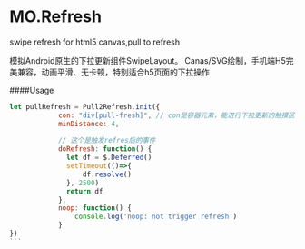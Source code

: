 # MO.Refresh
swipe refresh for html5 canvas,pull to refresh

模拟Android原生的下拉更新组件SwipeLayout。
Canas/SVG绘制，手机端H5完美兼容，动画平滑、无卡顿，特别适合h5页面的下拉操作




####Usage



````Javascript
let pullRefresh = Pull2Refresh.init({
            con: "div[pull-fresh]", // con是容器元素，能进行下拉更新的触摸区域
            minDistance: 4,
            
            // 这个是触发refres后的事件
            doRefresh: function() {
              let df = $.Deferred()
              setTimeout(()=>{
                  df.resolve()
              }, 2500)
              return df
            },
            noop: function() {
                console.log('noop: not trigger refresh')
            }
})
```
